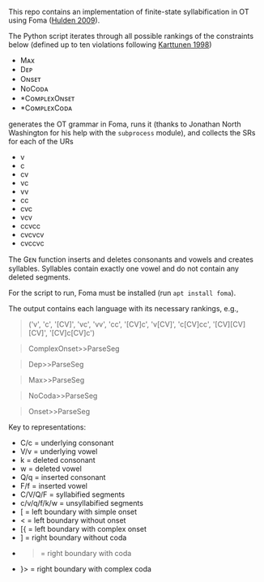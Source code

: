 This repo contains an implementation of finite-state syllabification in OT using Foma ([Hulden 2009](https://aclanthology.org/E09-2008/)).

The Python script iterates through all possible rankings of the constraints below (defined up to ten violations following [Karttunen 1998](https://aclanthology.org/W98-1301.pdf))

* Mᴀx
* Dᴇᴘ
* Oɴsᴇᴛ
* NᴏCᴏᴅᴀ
* *CᴏᴍᴘʟᴇxOɴsᴇᴛ
* *CᴏᴍᴘʟᴇxCᴏᴅᴀ

generates the OT grammar in Foma, runs it (thanks to Jonathan North Washington for his help with the ``subprocess`` module), and collects the SRs for each of the URs

* v
* c
* cv
* vc
* vv
* cc
* cvc
* vcv
* ccvcc
* cvcvcv
* cvccvc

The Gᴇɴ function inserts and deletes consonants and vowels and creates syllables. Syllables contain exactly one vowel and do not contain any deleted segments.

For the script to run, Foma must be installed (run ``apt install foma``).

The output contains each language with its necessary rankings, e.g.,

> ('v', 'c', '[CV]', 'vc', 'vv', 'cc', '[CV]c', 'v[CV]', 'c[CV]cc', '[CV][CV][CV]', '[CV]c[CV]c')

> ComplexOnset>>ParseSeg

> Dep>>ParseSeg

> Max>>ParseSeg

> NoCoda>>ParseSeg

> Onset>>ParseSeg

Key to representations:

* C/c = underlying consonant
* V/v = underlying vowel
* k = deleted consonant
* w = deleted vowel
* Q/q = inserted consonant
* F/f = inserted vowel
* C/V/Q/F = syllabified segments
* c/v/q/f/k/w = unsyllabified segments
* [ = left boundary with simple onset
* < = left boundary without onset
* [{ = left boundary with complex onset
* ] = right boundary without coda
* > = right boundary with coda
* }> = right boundary with complex coda

